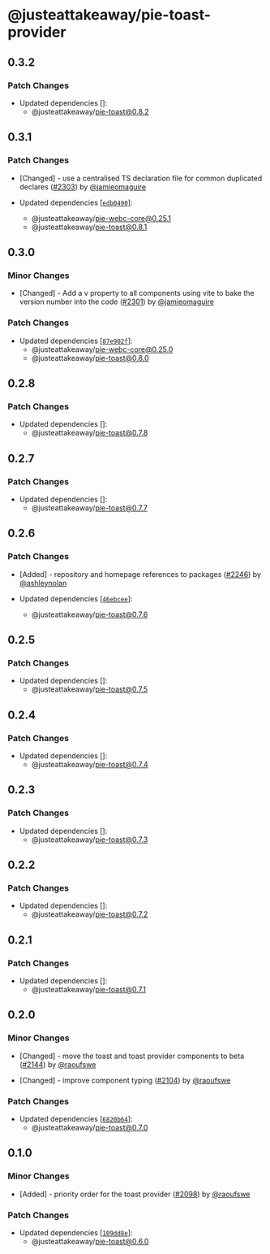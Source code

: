 # @justeattakeaway/pie-toast-provider

## 0.3.2

### Patch Changes

- Updated dependencies []:
  - @justeattakeaway/pie-toast@0.8.2

## 0.3.1

### Patch Changes

- [Changed] - use a centralised TS declaration file for common duplicated declares ([#2303](https://github.com/justeattakeaway/pie/pull/2303)) by [@jamieomaguire](https://github.com/jamieomaguire)

- Updated dependencies [[`edb0490`](https://github.com/justeattakeaway/pie/commit/edb049031b49a1d8a752c93db4cb164aa90eed3e)]:
  - @justeattakeaway/pie-webc-core@0.25.1
  - @justeattakeaway/pie-toast@0.8.1

## 0.3.0

### Minor Changes

- [Changed] - Add a v property to all components using vite to bake the version number into the code ([#2301](https://github.com/justeattakeaway/pie/pull/2301)) by [@jamieomaguire](https://github.com/jamieomaguire)

### Patch Changes

- Updated dependencies [[`87e902f`](https://github.com/justeattakeaway/pie/commit/87e902f4995af214770200e430eaec2bad7d21b3)]:
  - @justeattakeaway/pie-webc-core@0.25.0
  - @justeattakeaway/pie-toast@0.8.0

## 0.2.8

### Patch Changes

- Updated dependencies []:
  - @justeattakeaway/pie-toast@0.7.8

## 0.2.7

### Patch Changes

- Updated dependencies []:
  - @justeattakeaway/pie-toast@0.7.7

## 0.2.6

### Patch Changes

- [Added] - repository and homepage references to packages ([#2246](https://github.com/justeattakeaway/pie/pull/2246)) by [@ashleynolan](https://github.com/ashleynolan)

- Updated dependencies [[`46ebcee`](https://github.com/justeattakeaway/pie/commit/46ebceec9e0a16f9b4663daa72091abf687e839f)]:
  - @justeattakeaway/pie-toast@0.7.6

## 0.2.5

### Patch Changes

- Updated dependencies []:
  - @justeattakeaway/pie-toast@0.7.5

## 0.2.4

### Patch Changes

- Updated dependencies []:
  - @justeattakeaway/pie-toast@0.7.4

## 0.2.3

### Patch Changes

- Updated dependencies []:
  - @justeattakeaway/pie-toast@0.7.3

## 0.2.2

### Patch Changes

- Updated dependencies []:
  - @justeattakeaway/pie-toast@0.7.2

## 0.2.1

### Patch Changes

- Updated dependencies []:
  - @justeattakeaway/pie-toast@0.7.1

## 0.2.0

### Minor Changes

- [Changed] - move the toast and toast provider components to beta ([#2144](https://github.com/justeattakeaway/pie/pull/2144)) by [@raoufswe](https://github.com/raoufswe)

- [Changed] - improve component typing ([#2104](https://github.com/justeattakeaway/pie/pull/2104)) by [@raoufswe](https://github.com/raoufswe)

### Patch Changes

- Updated dependencies [[`6820b64`](https://github.com/justeattakeaway/pie/commit/6820b64a2cc4b10653829d3b87228fa1b1758c6d)]:
  - @justeattakeaway/pie-toast@0.7.0

## 0.1.0

### Minor Changes

- [Added] - priority order for the toast provider ([#2098](https://github.com/justeattakeaway/pie/pull/2098)) by [@raoufswe](https://github.com/raoufswe)

### Patch Changes

- Updated dependencies [[`109dd8e`](https://github.com/justeattakeaway/pie/commit/109dd8ec7af3cf9bbacc0af1c7c18a17e62c8fa1)]:
  - @justeattakeaway/pie-toast@0.6.0
